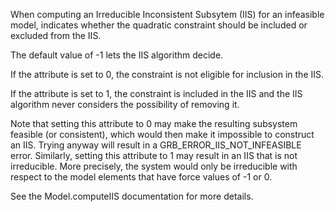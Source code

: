 When computing an Irreducible Inconsistent Subsytem (IIS) for an infeasible model, indicates whether the quadratic
constraint should be included or excluded from the IIS.

The default value of -1 lets the IIS algorithm decide.

If the attribute is set to 0, the constraint is not eligible for inclusion in the IIS.

If the attribute is set to 1, the constraint is included in the IIS and the IIS algorithm never considers the
possibility of removing it.

Note that setting this attribute to 0 may make the resulting subsystem feasible (or consistent), which would then make
it impossible to construct an IIS. Trying anyway will result in a GRB_ERROR_IIS_NOT_INFEASIBLE error. Similarly, setting
this attribute to 1 may result in an IIS that is not irreducible. More precisely, the system would only be irreducible
with respect to the model elements that have force values of -1 or 0.

See the Model.computeIIS documentation for more details.